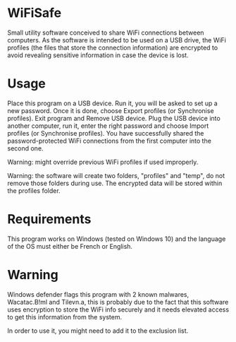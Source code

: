 # WiFiSafe
Small utility software conceived to share WiFi connections between computers.
As the software is intended to be used on a USB drive, the WiFi profiles (the files that store the connection information) are encrypted to avoid revealing sensitive information in case the device is lost.

# Usage
Place this program on a USB device. 
Run it, you will be asked to set up a new password. Once it is done, choose Export profiles (or Synchronise profiles). Exit program and Remove USB device.
Plug the USB device into another computer, run it, enter the right password and choose Import profiles (or Synchronise profiles). 
You have successfully shared the password-protected WiFi connections from the first computer into the second one.

Warning: might override previous WiFi profiles if used improperly. 

Warning: the software will create two folders, "profiles" and "temp", do not remove those folders during use. The encrypted data will be stored within the profiles folder.

# Requirements
This program works on Windows (tested on Windows 10) and the language of the OS must either be French or English.

# Warning

Windows defender flags this program with 2 known malwares, Wacatac.B!ml and Tilevn.a, this is probably due to the fact that this software uses encryption to store the WiFi info securely and it needs elevated access to get this information from the system.

In order to use it, you might need to add it to the exclusion list.
